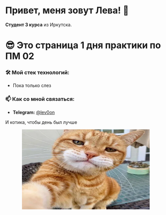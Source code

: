 
# Привет, меня зовут Лева! 👋

**Студент 3 курса** из Иркутска.
# 😎 Это страница 1 дня практики по ПМ 02

### 🛠️ Мой стек технологий:
*   Пока только слез

### 📫 Как со мной связаться:
*   **Telegram:** [@lev0on](https://t.me/lev0on)

И котика, чтобы день был лучше
<p align="center">
  <img width="400" height="250" src="https://github.com/Lev0on/Delete-this/blob/newBranchNewPractice/9b56c003d032ee25521915f222270108_cropped_510x510.webp">
</p>


